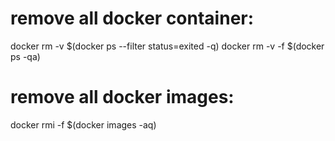 # remove all docker container:

docker rm -v $(docker ps --filter status=exited -q)
docker rm -v -f $(docker ps -qa)

# remove all docker images:

docker rmi -f $(docker images -aq)
